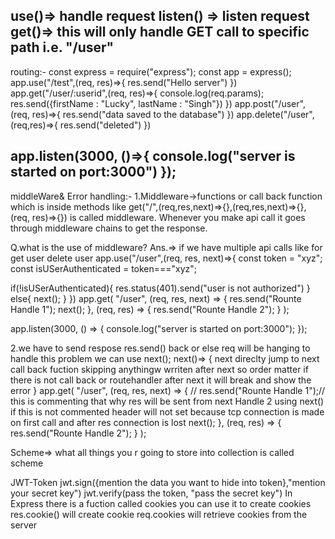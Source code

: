 use()=> handle request 
listen() => listen request
get()=> this will only handle GET call to specific path i.e. "/user"
--------------------------------------------------------------------------
routing:-
const express = require("express");
const app = express();
app.use("/test",(req, res)=>{
    res.send("Hello server")
})
app.get("/user/:userid",(req, res)=>{
    console.log(req.params);
    res.send({firstName : "Lucky", lastName :  "Singh"})
})
app.post("/user", (req, res)=>{
    res.send("data saved to the database")
})
app.delete("/user", (req,res)=>{
    res.send("deleted")
})

app.listen(3000, ()=>{
console.log("server is started on port:3000")
});
----------------------------------------------------------------
middleWare& Error handling:-
1.Middleware->functions or call back function which is inside methods like get("/",(req,res,next)=>{},(req,res,next)=>{},(req,
res)=>{}) is called middleware. Whenever you make api call it goes through middleware chains to get the response.

 Q.what is the use of middleware?
Ans.=> if we have multiple api calls like for get user delete user
app.use("/user",(req, res, next)=>{
const token = "xyz";
const isUSerAuthenticated = token==="xyz";

if(!isUSerAuthenticated){
    res.status(401).send("user is not authorized")
}
else{
    next();
}
})
app.get(
  "/user",
  (req, res, next) => {
    res.send("Rounte Handle 1");
    next();
  },
  (req, res) => {
    res.send("Rounte Handle 2");
  }
);

app.listen(3000, () => {
  console.log("server is started on port:3000");
});



2.we have to send respose res.send() back or else req will be hanging 
to handle this problem we can use next();
next()=> {
next direclty jump to next call back fuction skipping anythingw wrriten after next so order matter
if there is not call back or routehandler after next it will break and show the error 
} 
app.get(
  "/user",
  (req, res, next) => {
    // res.send("Rounte Handle 1");// this is commenting that why res will be sent from next Handle 2 using next() if this is not commented header will not set because tcp connection is made on first call and after res connection is lost
    next();
  },
  (req, res) => {
    res.send("Rounte Handle 2");
  }
);

Scheme=> what all things you r going to store into collection is called scheme

JWT-Token
jwt.sign({mention the data you want to hide into token},"mention your secret key")
jwt.verify(pass the token, "pass the secret key")
In Express there is a fuction called cookies you can use it to create cookies
res.cookie() will create cookie
req.cookies will retrieve cookies from the server
